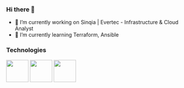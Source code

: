 ### Hi there 👋

- 🔭 I’m currently working on Sinqia | Evertec - Infrastructure & Cloud Analyst
- 🌱 I’m currently learning Terraform, Ansible

### Technologies 

<div>
   <img src="https://cdn.jsdelivr.net/gh/devicons/devicon@latest/icons/amazonwebservices/amazonwebservices-plain-wordmark.svg" width="60"/>
   <img src="https://cdn.jsdelivr.net/gh/devicons/devicon@latest/icons/ansible/ansible-original-wordmark.svg" width="60"/> 
   <img src="https://cdn.jsdelivr.net/gh/devicons/devicon@latest/icons/azure/azure-original.svg" width="60"/>
</div>




          
